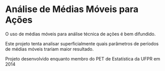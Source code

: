 # Análise de Médias Móveis para Ações

O uso de médias móveis para análise técnica de ações é bem difundido.

Este projeto tenta analisar superficialmente quais parâmetros de períodos de médias móveis trariam maior resultado.

Projeto desenvolvido enquanto membro do PET de Estatística da UFPR em 2014

